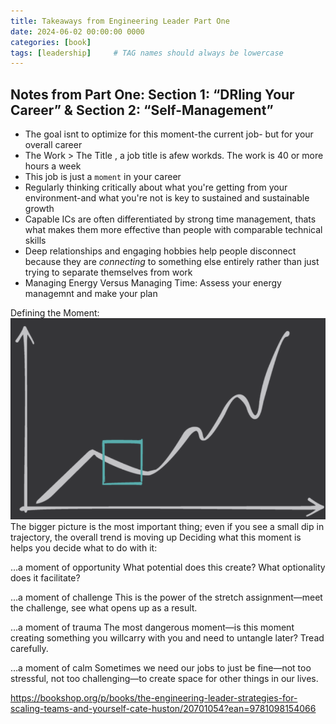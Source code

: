 ```yaml
---
title: Takeaways from Engineering Leader Part One
date: 2024-06-02 00:00:00 0000
categories: [book]
tags: [leadership]     # TAG names should always be lowercase
---
```


## Notes from Part One: Section 1: “DRIing Your Career” & Section 2: “Self-Management”
- The goal isnt to optimize for this moment-the current job- but for your overall career
- The Work > The Title , a job title is afew workds. The work is 40 or more hours a week
- This job is just a `moment` in your career
- Regularly thinking critically about what you're getting from your environment-and what you're not is key to sustained and sustainable growth
- Capable ICs are often differentiated by strong time management, thats what makes them more effective than people with comparable technical skills
- Deep relationships and engaging hobbies help people disconnect because they are *connecting* to something else entirely rather than just trying to separate themselves from work
- Managing Energy Versus Managing Time: Assess your energy managemnt and make your plan


Defining the Moment:
![image info](../assets/DefiningtheMoment.png)
The bigger picture is the most important thing; even if you see a small dip in trajectory, the overall trend is moving up
Deciding what this moment is helps you decide what to do with it:

…a moment of opportunity
What potential does this create? What optionality does it facilitate?

…a moment of challenge
This is the power of the stretch assignment—meet the challenge, see what opens up as a result.

…a moment of trauma
The most dangerous moment—is this moment creating something you willcarry with you and need to untangle later? Tread carefully.

…a moment of calm
Sometimes we need our jobs to just be fine—not too stressful, not too challenging—to create space for other things in our lives.


https://bookshop.org/p/books/the-engineering-leader-strategies-for-scaling-teams-and-yourself-cate-huston/20701054?ean=9781098154066